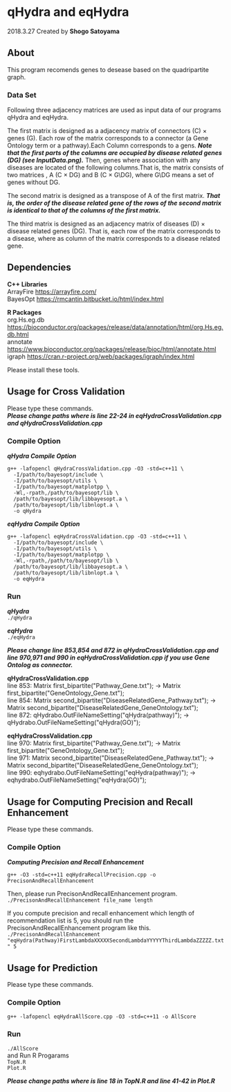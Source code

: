 # qHydra and eqHydra

2018.3.27
Created by **Shogo Satoyama**

## About
This program recomends genes to desease based on the quadripartite graph.

### Data Set
Following three adjacency matrices are used as input data of our programs qHydra and eqHydra.

The first matrix is designed as a adjacency matrix of connectors (C) × genes (G).
Each row of the matrix corresponds to a connector (a Gene Ontology term or a pathway).Each Column corresponds to a gens.
***Note that the first parts of the columns are occupied by disease related genes (DG) (see InputData.png).***
Then, genes where association with any diseases are located of the following columns.That is, the matrix consists of two matrices , A (C × DG) and B (C × G\DG), where G\DG means a set of genes without DG.

The second matrix is designed as a transpose of A of the first matrix.
***That is, the order of the disease related gene of the rows of the second matrix is identical to that of the columns of the first matrix.***

The third matrix is designed as an adjacency matrix of diseases (D) × disease related genes (DG).
That is, each row of the matrix corresponds to a disease, where as column of the matrix corresponds to a disease related gene.

## Dependencies
**C++ Libraries**    
ArrayFire https://arrayfire.com/   
BayesOpt https://rmcantin.bitbucket.io/html/index.html

**R Packages**   
org.Hs.eg.db https://bioconductor.org/packages/release/data/annotation/html/org.Hs.eg.db.html   
annotate https://www.bioconductor.org/packages/release/bioc/html/annotate.html    
igraph https://cran.r-project.org/web/packages/igraph/index.html    

Please install these tools.



## Usage for Cross Validation
Please type these commands.   
***Please change paths where is line 22-24 in eqHydraCrossValidation.cpp and qHydraCrossValidation.cpp***

### Compile Option
***qHydra Compile Option***
```
g++ -lafopencl qHydraCrossValidation.cpp -O3 -std=c++11 \
  -I/path/to/bayesopt/include \
  -I/path/to/bayesopt/utils \
  -I/path/to/bayesopt/matplotpp \
  -Wl,-rpath,/path/to/bayesopt/lib \
  /path/to/bayesopt/lib/libbayesopt.a \
  /path/to/bayesopt/lib/libnlopt.a \
  -o qHydra
```
***eqHydra Compile Option***
```
g++ -lafopencl eqHydraCrossValidation.cpp -O3 -std=c++11 \
  -I/path/to/bayesopt/include \
  -I/path/to/bayesopt/utils \
  -I/path/to/bayesopt/matplotpp \
  -Wl,-rpath,/path/to/bayesopt/lib \
  /path/to/bayesopt/lib/libbayesopt.a \
  /path/to/bayesopt/lib/libnlopt.a \
  -o eqHydra
```
### Run

***qHydra***    
`./qHydra`    

***eqHydra***    
`./eqHydra`  



***Please change line 853,854 and 872 in qHydraCrossValidation.cpp and line 970,971 and 990 in eqHydraCrossValidation.cpp if you use Gene Ontolog as connector.***   

**qHydraCrossValidation.cpp**   
line 853: Matrix<int> first_bipartite("Pathway_Gene.txt"); -> Matrix<int> first_bipartite("GeneOntology_Gene.txt");   
line 854: Matrix<int> second_bipartite("DiseaseRelatedGene_Pathway.txt"); -> Matrix<int> second_bipartite("DiseaseRelatedGene_GeneOntology.txt");   
line 872: qHydrabo.OutFileNameSetting("qHydra(pathway)"); -> qHydrabo.OutFileNameSetting("qHydra(GO)");   

**eqHydraCrossValidation.cpp**   
line 970: Matrix<int> first_bipartite("Pathway_Gene.txt"); -> Matrix<int> first_bipartite("GeneOntology_Gene.txt");   
line 971: Matrix<int> second_bipartite("DiseaseRelatedGene_Pathway.txt"); -> Matrix<int> second_bipartite("DiseaseRelatedGene_GeneOntology.txt");   
line 990: eqhydrabo.OutFileNameSetting("eqHydra(pathway)"); -> eqhydrabo.OutFileNameSetting("eqHydra(GO)");   


## Usage for Computing Precision and Recall Enhancement
Please type these commands.

### Compile Option

***Computing Precision and Recall Enhancement***
```
g++ -O3 -std=c++11 eqHydraRecallPrecision.cpp -o PrecisonAndRecallEnhancement
```   
Then, please run PrecisonAndRecallEnhancement program.   
`./PrecisonAndRecallEnhancement file_name length`   

If you compute precision and recall enhancement which length of recommendation list is 5, you should run the PrecisonAndRecallEnhancement program like this.   
`./PrecisonAndRecallEnhancement "eqHydra(Pathway)FirstLambdaXXXXXSecondLambdaYYYYYThirdLambdaZZZZZ.txt" 5`



## Usage for Prediction
Please type these commands.

### Compile Option
```
g++ -lafopencl eqHydraAllScore.cpp -O3 -std=c++11 -o AllScore
```
### Run
`./AllScore`   
and Run R Progarams   
`TopN.R`   
`Plot.R`

***Please change paths where is line 18 in TopN.R and line 41-42 in Plot.R***
